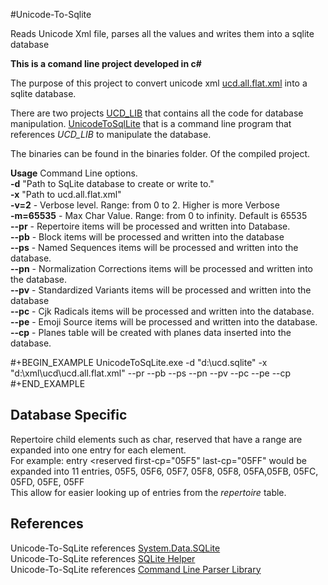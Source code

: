 #Unicode-To-Sqlite


Reads Unicode Xml file, parses all the values and writes them into a sqlite database

**This is a comand line project developed in c#**

The purpose of this project to convert unicode xml [ucd.all.flat.xml](https://github.com/behnam/unicode-ucdxml/blob/master/ucd.all.flat.xml)
into a sqlite database.

There are two projects [UCD_LIB](https://github.com/Amourspirit/Unicode-To-Sqlite/tree/master/UCD_LIB) that contains all the code for 
database manipulation. [UnicodeToSqlLite](https://github.com/Amourspirit/Unicode-To-Sqlite/tree/master/UnicodeToSqlLite) that is a
command line program that references *UCD_LIB* to manipulate the database.


The binaries can be found in the binaries folder. Of the compiled project.

**Usage**
Command Line options.  
**-d** "Path to SqLite database to create or write to."  
**-x** "Path to ucd.all.flat.xml"  
**-v=2** - Verbose level. Range: from 0 to 2. Higher is more Verbose  
**-m=65535** - Max Char Value. Range: from 0 to infinity. Default is 65535  
**--pr** - Repertoire items will be processed and written into Database.  
**--pb** - Block items will be processed and written into the database  
**--ps** - Named Sequences items will be processed and written into the database.  
**--pn** - Normalization Corrections items will be processed and written into the database.  
**--pv** - Standardized Variants items will be processed and written into the database  
**--pc** - Cjk Radicals items will be processed and written into the database.  
**--pe** - Emoji Source items will be processed and written into the database.  
**--cp** - Planes table will be created with planes data inserted into the database.  

#+BEGIN_EXAMPLE
   UnicodeToSqLite.exe -d "d:\ucd.sqlite" -x "d:\xml\ucd\ucd.all.flat.xml" --pr --pb --ps --pn --pv --pc --pe --cp
#+END_EXAMPLE


## Database Specific
Repertoire child elements such as char, reserved that have a range are expanded into one entry for each element.  
For example: entry <reserved first-cp="05F5" last-cp="05FF"  would be expanded into 11 entries,  05F5, 05F6, 05F7, 05F8, 05F8, 05FA,05FB, 05FC, 05FD, 05FE, 05FF  
This allow for easier looking up of entries from the *repertoire* table.  

## References
Unicode-To-SqLite references [System.Data.SQLite](https://system.data.sqlite.org/index.html/doc/trunk/www/downloads.wiki)   
Unicode-To-SqLite references [SQLite Helper](http://www.codeproject.com/Articles/746191/SQLite-Helper-Csharp)  
Unicode-To-SqLite references [Command Line Parser Library](https://commandline.codeplex.com/)  

